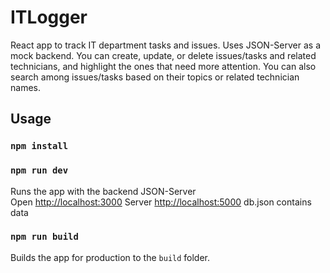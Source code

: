 # ITLogger

React app to track IT department tasks and issues. Uses JSON-Server as a mock backend. You can create, update, or delete issues/tasks and related technicians, and highlight the ones that need more attention. You can also search among issues/tasks based on their topics or related technician names. 

## Usage

### `npm install`

### `npm run dev`

Runs the app with the backend JSON-Server<br>
Open [http://localhost:3000](http://localhost:3000)
Server [http://localhost:5000](http://localhost:5000)
db.json contains data

### `npm run build`

Builds the app for production to the `build` folder.<br>
